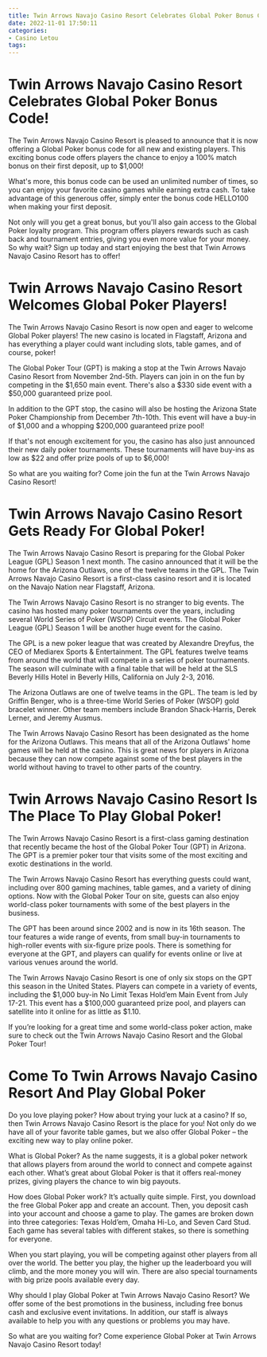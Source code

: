 ```yaml
---
title: Twin Arrows Navajo Casino Resort Celebrates Global Poker Bonus Code!
date: 2022-11-01 17:50:11
categories:
- Casino Letou
tags:
---
```



#  Twin Arrows Navajo Casino Resort Celebrates Global Poker Bonus Code!

The Twin Arrows Navajo Casino Resort is pleased to announce that it is now offering a Global Poker bonus code for all new and existing players. This exciting bonus code offers players the chance to enjoy a 100% match bonus on their first deposit, up to $1,000!

What's more, this bonus code can be used an unlimited number of times, so you can enjoy your favorite casino games while earning extra cash. To take advantage of this generous offer, simply enter the bonus code HELLO100 when making your first deposit.

Not only will you get a great bonus, but you'll also gain access to the Global Poker loyalty program. This program offers players rewards such as cash back and tournament entries, giving you even more value for your money. So why wait? Sign up today and start enjoying the best that Twin Arrows Navajo Casino Resort has to offer!

#  Twin Arrows Navajo Casino Resort Welcomes Global Poker Players!

The Twin Arrows Navajo Casino Resort is now open and eager to welcome Global Poker players! The new casino is located in Flagstaff, Arizona and has everything a player could want including slots, table games, and of course, poker!

The Global Poker Tour (GPT) is making a stop at the Twin Arrows Navajo Casino Resort from November 2nd-5th. Players can join in on the fun by competing in the $1,650 main event. There's also a $330 side event with a $50,000 guaranteed prize pool.

In addition to the GPT stop, the casino will also be hosting the Arizona State Poker Championship from December 7th-10th. This event will have a buy-in of $1,000 and a whopping $200,000 guaranteed prize pool!

If that's not enough excitement for you, the casino has also just announced their new daily poker tournaments. These tournaments will have buy-ins as low as $22 and offer prize pools of up to $6,000!

So what are you waiting for? Come join the fun at the Twin Arrows Navajo Casino Resort!

#  Twin Arrows Navajo Casino Resort Gets Ready For Global Poker!

The Twin Arrows Navajo Casino Resort is preparing for the Global Poker League (GPL) Season 1 next month. The casino announced that it will be the home for the Arizona Outlaws, one of the twelve teams in the GPL. The Twin Arrows Navajo Casino Resort is a first-class casino resort and it is located on the Navajo Nation near Flagstaff, Arizona.

The Twin Arrows Navajo Casino Resort is no stranger to big events. The casino has hosted many poker tournaments over the years, including several World Series of Poker (WSOP) Circuit events. The Global Poker League (GPL) Season 1 will be another huge event for the casino.

The GPL is a new poker league that was created by Alexandre Dreyfus, the CEO of Mediarex Sports & Entertainment. The GPL features twelve teams from around the world that will compete in a series of poker tournaments. The season will culminate with a final table that will be held at the SLS Beverly Hills Hotel in Beverly Hills, California on July 2-3, 2016.

The Arizona Outlaws are one of twelve teams in the GPL. The team is led by Griffin Benger, who is a three-time World Series of Poker (WSOP) gold bracelet winner. Other team members include Brandon Shack-Harris, Derek Lerner, and Jeremy Ausmus.

The Twin Arrows Navajo Casino Resort has been designated as the home for the Arizona Outlaws. This means that all of the Arizona Outlaws' home games will be held at the casino. This is great news for players in Arizona because they can now compete against some of the best players in the world without having to travel to other parts of the country.

#  Twin Arrows Navajo Casino Resort Is The Place To Play Global Poker!

The Twin Arrows Navajo Casino Resort is a first-class gaming destination that recently became the host of the Global Poker Tour (GPT) in Arizona. The GPT is a premier poker tour that visits some of the most exciting and exotic destinations in the world.

The Twin Arrows Navajo Casino Resort has everything guests could want, including over 800 gaming machines, table games, and a variety of dining options. Now with the Global Poker Tour on site, guests can also enjoy world-class poker tournaments with some of the best players in the business.

The GPT has been around since 2002 and is now in its 16th season. The tour features a wide range of events, from small buy-in tournaments to high-roller events with six-figure prize pools. There is something for everyone at the GPT, and players can qualify for events online or live at various venues around the world.

The Twin Arrows Navajo Casino Resort is one of only six stops on the GPT this season in the United States. Players can compete in a variety of events, including the $1,000 buy-in No Limit Texas Hold’em Main Event from July 17-21. This event has a $100,000 guaranteed prize pool, and players can satellite into it online for as little as $1.10.

If you’re looking for a great time and some world-class poker action, make sure to check out the Twin Arrows Navajo Casino Resort and the Global Poker Tour!

#  Come To Twin Arrows Navajo Casino Resort And Play Global Poker

Do you love playing poker? How about trying your luck at a casino? If so, then Twin Arrows Navajo Casino Resort is the place for you! Not only do we have all of your favorite table games, but we also offer Global Poker – the exciting new way to play online poker.

What is Global Poker? As the name suggests, it is a global poker network that allows players from around the world to connect and compete against each other. What’s great about Global Poker is that it offers real-money prizes, giving players the chance to win big payouts.

How does Global Poker work? It’s actually quite simple. First, you download the free Global Poker app and create an account. Then, you deposit cash into your account and choose a game to play. The games are broken down into three categories: Texas Hold’em, Omaha Hi-Lo, and Seven Card Stud. Each game has several tables with different stakes, so there is something for everyone.

When you start playing, you will be competing against other players from all over the world. The better you play, the higher up the leaderboard you will climb, and the more money you will win. There are also special tournaments with big prize pools available every day.

Why should I play Global Poker at Twin Arrows Navajo Casino Resort? We offer some of the best promotions in the business, including free bonus cash and exclusive event invitations. In addition, our staff is always available to help you with any questions or problems you may have.

So what are you waiting for? Come experience Global Poker at Twin Arrows Navajo Casino Resort today!